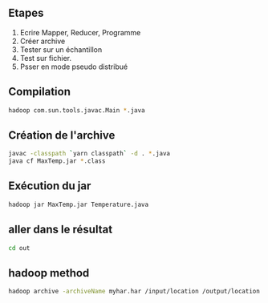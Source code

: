 ## Etapes

1. Ecrire Mapper, Reducer, Programme
2. Créer archive
3. Tester sur un échantillon
4. Test sur fichier.
5. Psser en mode pseudo distribué

## Compilation
```bash
hadoop com.sun.tools.javac.Main *.java
```

## Création de l'archive
```bash
javac -classpath `yarn classpath` -d . *.java
java cf MaxTemp.jar *.class
```

## Exécution du jar
```bash
hadoop jar MaxTemp.jar Temperature.java
```

## aller dans le résultat
```bash
cd out
```

## hadoop method
```bash
hadoop archive -archiveName myhar.har /input/location /output/location
```